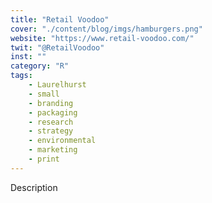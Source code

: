 ```yaml
---
title: "Retail Voodoo"
cover: "./content/blog/imgs/hamburgers.png"
website: "https://www.retail-voodoo.com/"
twit: "@RetailVoodoo"
inst: ""
category: "R"
tags:
    - Laurelhurst
    - small
    - branding
    - packaging
    - research
    - strategy
    - environmental
    - marketing
    - print
---
```


Description
